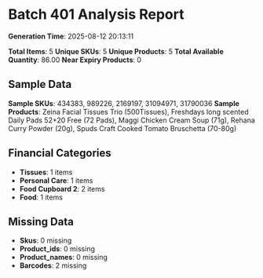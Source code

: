 # Batch 401 Analysis Report

**Generation Time**: 2025-08-12 20:13:11

**Total Items**: 5
**Unique SKUs**: 5
**Unique Products**: 5
**Total Available Quantity**: 86.00
**Near Expiry Products**: 0

## Sample Data
**Sample SKUs**: 434383, 989226, 2169197, 31094971, 31790036
**Sample Products**: Zeina Facial Tissues Trio (500Tissues), Freshdays long scented Daily Pads 52+20 Free (72 Pads), Maggi Chicken Cream Soup (71g), Rehana Curry Powder (20g), Spuds Craft Cooked Tomato Bruschetta (70-80g)

## Financial Categories
- **Tissues**: 1 items
- **Personal Care**: 1 items
- **Food Cupboard 2**: 2 items
- **Food**: 1 items

## Missing Data
- **Skus**: 0 missing
- **Product_ids**: 0 missing
- **Product_names**: 0 missing
- **Barcodes**: 2 missing
